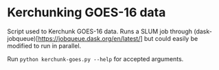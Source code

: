 # Kerchunking GOES-16 data

Script used to Kerchunk GOES-16 data. Runs a SLUM job through (dask-jobqueue)[https://jobqueue.dask.org/en/latest/] but could easily be modified to run in parallel.

Run `python kerchunk-goes.py --help` for accepted arguments.
